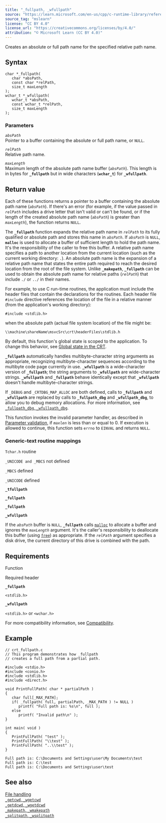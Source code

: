 ```yaml
---
title: "_fullpath, _wfullpath"
source: "https://learn.microsoft.com/en-us/cpp/c-runtime-library/reference/fullpath-wfullpath?view=msvc-170"
source_tag: "mslearn"
license: "CC BY 4.0"
license_url: "https://creativecommons.org/licenses/by/4.0/"
attribution: "© Microsoft Learn (CC BY 4.0)"
---
```

Creates an absolute or full path name for the specified relative path name.

## Syntax

```
char *_fullpath(
   char *absPath,
   const char *relPath,
   size_t maxLength
);
wchar_t *_wfullpath(
   wchar_t *absPath,
   const wchar_t *relPath,
   size_t maxLength
);
```

### Parameters

_`absPath`_  
Pointer to a buffer containing the absolute or full path name, or `NULL`.

_`relPath`_  
Relative path name.

_`maxLength`_  
Maximum length of the absolute path name buffer (_`absPath`_). This length is in bytes for **`_fullpath`** but in wide characters (**`wchar_t`**) for **`_wfullpath`**.

## Return value

Each of these functions returns a pointer to a buffer containing the absolute path name (_`absPath`_). If there's an error (for example, if the value passed in _`relPath`_ includes a drive letter that isn't valid or can't be found, or if the length of the created absolute path name (_`absPath`_) is greater than _`maxLength`_), the function returns `NULL`.

The **`_fullpath`** function expands the relative path name in _`relPath`_ to its fully qualified or absolute path and stores this name in _`absPath`_. If _`absPath`_ is `NULL`, **`malloc`** is used to allocate a buffer of sufficient length to hold the path name. It's the responsibility of the caller to free this buffer. A relative path name specifies a path to another location from the current location (such as the current working directory: `.`). An absolute path name is the expansion of a relative path name that states the entire path required to reach the desired location from the root of the file system. Unlike **`_makepath`**, **`_fullpath`** can be used to obtain the absolute path name for relative paths (_`relPath`_) that include `./` or `../` in their names.

For example, to use C run-time routines, the application must include the header files that contain the declarations for the routines. Each header file `#include` directive references the location of the file in a relative manner (from the application's working directory):

```
#include <stdlib.h>
```

when the absolute path (actual file system location) of the file might be:

`\\machine\shareName\msvcSrc\crt\headerFiles\stdlib.h`

By default, this function's global state is scoped to the application. To change this behavior, see [Global state in the CRT](https://learn.microsoft.com/en-us/cpp/c-runtime-library/global-state?view=msvc-170).

**`_fullpath`** automatically handles multibyte-character string arguments as appropriate, recognizing multibyte-character sequences according to the multibyte code page currently in use. **`_wfullpath`** is a wide-character version of **`_fullpath`**; the string arguments to **`_wfullpath`** are wide-character strings. **`_wfullpath`** and **`_fullpath`** behave identically except that **`_wfullpath`** doesn't handle multibyte-character strings.

If `_DEBUG` and `_CRTDBG_MAP_ALLOC` are both defined, calls to **`_fullpath`** and **`_wfullpath`** are replaced by calls to **`_fullpath_dbg`** and **`_wfullpath_dbg`**, to allow you to debug memory allocations. For more information, see [`_fullpath_dbg`, `_wfullpath_dbg`](https://learn.microsoft.com/en-us/cpp/c-runtime-library/reference/fullpath-dbg-wfullpath-dbg?view=msvc-170).

This function invokes the invalid parameter handler, as described in [Parameter validation](https://learn.microsoft.com/en-us/cpp/c-runtime-library/parameter-validation?view=msvc-170), if _`maxlen`_ is less than or equal to 0. If execution is allowed to continue, this function sets `errno` to `EINVAL` and returns `NULL`.

### Generic-text routine mappings

`Tchar.h` routine

`_UNICODE and _MBCS` not defined

`_MBCS` defined

`_UNICODE` defined

**`_tfullpath`**

**`_fullpath`**

**`_fullpath`**

**`_wfullpath`**

If the _`absPath`_ buffer is `NULL`, **`_fullpath`** calls [`malloc`](https://learn.microsoft.com/en-us/cpp/c-runtime-library/reference/malloc?view=msvc-170) to allocate a buffer and ignores the _`maxLength`_ argument. It's the caller's responsibility to deallocate this buffer (using [`free`](https://learn.microsoft.com/en-us/cpp/c-runtime-library/reference/free?view=msvc-170)) as appropriate. If the _`relPath`_ argument specifies a disk drive, the current directory of this drive is combined with the path.

## Requirements

Function

Required header

**`_fullpath`**

`<stdlib.h>`

**`_wfullpath`**

`<stdlib.h>` or `<wchar.h>`

For more compatibility information, see [Compatibility](https://learn.microsoft.com/en-us/cpp/c-runtime-library/compatibility?view=msvc-170).

## Example

```
// crt_fullpath.c
// This program demonstrates how _fullpath
// creates a full path from a partial path.

#include <stdio.h>
#include <conio.h>
#include <stdlib.h>
#include <direct.h>

void PrintFullPath( char * partialPath )
{
   char full[_MAX_PATH];
   if( _fullpath( full, partialPath, _MAX_PATH ) != NULL )
      printf( "Full path is: %s\n", full );
   else
      printf( "Invalid path\n" );
}

int main( void )
{
   PrintFullPath( "test" );
   PrintFullPath( "\\test" );
   PrintFullPath( "..\\test" );
}
```

```
Full path is: C:\Documents and Settings\user\My Documents\test
Full path is: C:\test
Full path is: C:\Documents and Settings\user\test
```

## See also

[File handling](https://learn.microsoft.com/en-us/cpp/c-runtime-library/file-handling?view=msvc-170)  
[`_getcwd`, `_wgetcwd`](https://learn.microsoft.com/en-us/cpp/c-runtime-library/reference/getcwd-wgetcwd?view=msvc-170)  
[`_getdcwd`, `_wgetdcwd`](https://learn.microsoft.com/en-us/cpp/c-runtime-library/reference/getdcwd-wgetdcwd?view=msvc-170)  
[`_makepath`, `_wmakepath`](https://learn.microsoft.com/en-us/cpp/c-runtime-library/reference/makepath-wmakepath?view=msvc-170)  
[`_splitpath`, `_wsplitpath`](https://learn.microsoft.com/en-us/cpp/c-runtime-library/reference/splitpath-wsplitpath?view=msvc-170)